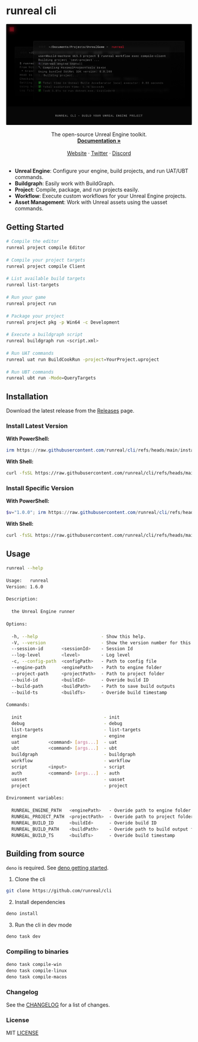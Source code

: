 # runreal cli

![hero](assets/hero.png)

<p align="center">The open-source Unreal Engine toolkit.
  <br />
  <a href="https://docs.runreal.dev/cli"><strong>Documentation »</strong></a>
  <br />
  <br />
  <a href="https://runreal.dev">Website</a>
  ·
  <a href="https://x.com/runreal_dev">Twitter</a>
  ·
  <a href="https://discord.gg/6ZhWVU5W47">Discord</a>
  <br />
  <br />
</p>

- **Unreal Engine**: Configure your engine, build projects, and run UAT/UBT commands.
- **Buildgraph**: Easily work with BuildGraph.
- **Project**: Compile, package, and run projects easily.
- **Workflow**: Execute custom workflows for your Unreal Engine projects.
- **Asset Management**: Work with Unreal assets using the uasset commands.

## Getting Started
```sh
# Compile the editor
runreal project compile Editor

# Compile your project targets
runreal project compile Client

# List available build targets
runreal list-targets

# Run your game
runreal project run

# Package your project
runreal project pkg -p Win64 -c Development

# Execute a buildgraph script
runreal buildgraph run <script.xml>

# Run UAT commands
runreal uat run BuildCookRun -project=YourProject.uproject

# Run UBT commands
runreal ubt run -Mode=QueryTargets
```

## Installation

Download the latest release from the [Releases](https://github.com/runreal/cli/releases/latest) page.

### Install Latest Version

**With PowerShell:**

```powershell
irm https://raw.githubusercontent.com/runreal/cli/refs/heads/main/install.ps1 | iex
```

**With Shell:**

```sh
curl -fsSL https://raw.githubusercontent.com/runreal/cli/refs/heads/main/install.sh | sh
```

### Install Specific Version

**With PowerShell:**

```powershell
$v="1.0.0"; irm https://raw.githubusercontent.com/runreal/cli/refs/heads/main/install.ps1 | iex
```

**With Shell:**

```sh
curl -fsSL https://raw.githubusercontent.com/runreal/cli/refs/heads/main/install.sh | sh -s v1.0.0
```

## Usage
```sh
runreal --help

Usage:   runreal
Version: 1.6.0

Description:

  the Unreal Engine runner

Options:

  -h, --help                        - Show this help.
  -V, --version                     - Show the version number for this program.
  --session-id       <sessionId>    - Session Id                                 (Default: "01JTVDP0Z1N2ES4703Y44MQTFQ")
  --log-level        <level>        - Log level                                  (Default: "DEBUG", Values: "DEBUG", "INFO", "ERROR")
  -c, --config-path  <configPath>   - Path to config file
  --engine-path      <enginePath>   - Path to engine folder
  --project-path     <projectPath>  - Path to project folder
  --build-id         <buildId>      - Overide build ID
  --build-path       <buildPath>    - Path to save build outputs
  --build-ts         <buildTs>      - Overide build timestamp

Commands:

  init                               - init
  debug                              - debug
  list-targets                       - list-targets
  engine                             - engine
  uat           <command> [args...]  - uat
  ubt           <command> [args...]  - ubt
  buildgraph                         - buildgraph
  workflow                           - workflow
  script        <input>              - script
  auth          <command> [args...]  - auth
  uasset                             - uasset
  project                            - project

Environment variables:

  RUNREAL_ENGINE_PATH   <enginePath>   - Overide path to engine folder
  RUNREAL_PROJECT_PATH  <projectPath>  - Overide path to project folder
  RUNREAL_BUILD_ID      <buildId>      - Overide build ID
  RUNREAL_BUILD_PATH    <buildPath>    - Overide path to build output folder
  RUNREAL_BUILD_TS      <buildTs>      - Overide build timestamp
```

## Building from source

`deno` is required. See [deno getting started](https://docs.deno.com/runtime/getting_started/installation/).

1. Clone the cli

```bash
git clone https://github.com/runreal/cli
```

2. Install dependencies

```bash
deno install
```

3. Run the cli in dev mode

```bash
deno task dev
```

### Compiling to binaries

```bash
deno task compile-win
deno task compile-linux
deno task compile-macos
```

### Changelog
See the [CHANGELOG](CHANGELOG.md) for a list of changes.


### License

MIT [LICENSE](LICENSE)
